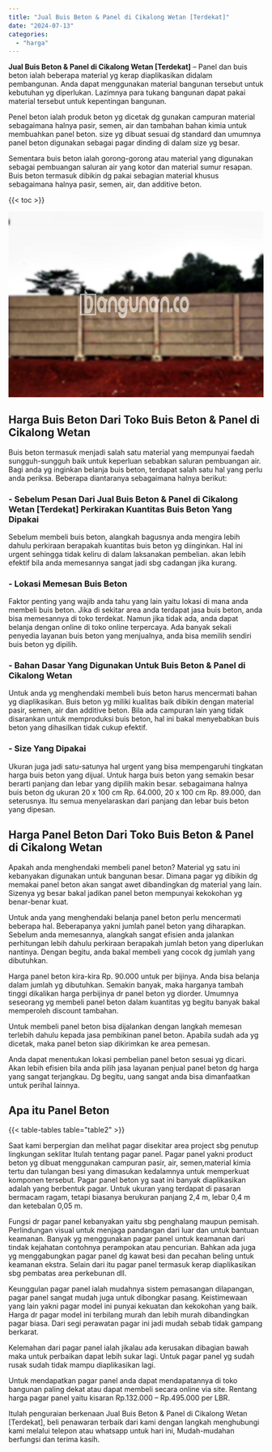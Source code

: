 ```yaml
---
title: "Jual Buis Beton & Panel di Cikalong Wetan [Terdekat]"
date: "2024-07-13"
categories: 
  - "harga"
---
```


**Jual Buis Beton & Panel di Cikalong Wetan \[Terdekat\]** – Panel dan buis beton ialah beberapa material yg kerap diaplikasikan didalam pembangunan. Anda dapat menggunakan material bangunan tersebut untuk kebutuhan yg diperlukan. Lazimnya para tukang bangunan dapat pakai material tersebut untuk kepentingan bangunan.

Penel beton ialah produk beton yg dicetak dg gunakan campuran material sebagaimana halnya pasir, semen, air dan tambahan bahan kimia untuk membuahkan panel beton. size yg dibuat sesuai dg standard dan umumnya panel beton digunakan sebagai pagar dinding di dalam size yg besar.

Sementara buis beton ialah gorong-gorong atau material yang digunakan sebagai pembuangan saluran air yang kotor dan material sumur resapan. Buis beton termasuk dibikin dg pakai sebagian material khusus sebagaimana halnya pasir, semen, air, dan additive beton.

{{< toc >}}

![Jual Buis Beton & Panel di Cikalong Wetan [Terdekat]](/images/jual-panel-buis-beton-murah-50.png)

## Harga Buis Beton Dari Toko Buis Beton & Panel di Cikalong Wetan

Buis beton termasuk menjadi salah satu material yang mempunyai faedah sungguh-sungguh baik untuk keperluan sebabkan saluran pembuangan air. Bagi anda yg inginkan belanja buis beton, terdapat salah satu hal yang perlu anda periksa. Beberapa diantaranya sebagaimana halnya berikut:

### \- Sebelum Pesan Dari Jual Buis Beton & Panel di Cikalong Wetan \[Terdekat\] Perkirakan Kuantitas Buis Beton Yang Dipakai

Sebelum membeli buis beton, alangkah bagusnya anda mengira lebih dahulu perkiraan berapakah kuantitas buis beton yg diinginkan. Hal ini urgent sehingga tidak keliru di dalam laksanakan pembelian. akan lebih efektif bila anda memesannya sangat jadi sbg cadangan jika kurang.

### \- Lokasi Memesan Buis Beton

Faktor penting yang wajib anda tahu yang lain yaitu lokasi di mana anda membeli buis beton. Jika di sekitar area anda terdapat jasa buis beton, anda bisa memesannya di toko terdekat. Namun jika tidak ada, anda dapat belanja dengan online di toko online terpercaya. Ada banyak sekali penyedia layanan buis beton yang menjualnya, anda bisa memilih sendiri buis beton yg dipilih.

### \- Bahan Dasar Yang Digunakan Untuk Buis Beton & Panel di Cikalong Wetan

Untuk anda yg menghendaki membeli buis beton harus mencermati bahan yg diaplikasikan. Buis beton yg miliki kualitas baik dibikin dengan material pasir, semen, air dan additive beton. Bila ada campuran lain yang tidak disarankan untuk memproduksi buis beton, hal ini bakal menyebabkan buis beton yang dihasilkan tidak cukup efektif.

### \- Size Yang Dipakai

Ukuran juga jadi satu-satunya hal urgent yang bisa mempengaruhi tingkatan harga buis beton yang dijual. Untuk harga buis beton yang semakin besar berarti panjang dan lebar yang dipilih makin besar. sebagaimana halnya buis beton dg ukuran 20 x 100 cm Rp. 64.000, 20 x 100 cm Rp. 89.000, dan seterusnya. Itu semua menyelaraskan dari panjang dan lebar buis beton yang dipesan.

## Harga Panel Beton Dari Toko Buis Beton & Panel di Cikalong Wetan

Apakah anda menghendaki membeli panel beton? Material yg satu ini kebanyakan digunakan untuk bangunan besar. Dimana pagar yg dibikin dg memakai panel beton akan sangat awet dibandingkan dg material yang lain. Sizenya yg besar bakal jadikan panel beton mempunyai kekokohan yg benar-benar kuat.

Untuk anda yang menghendaki belanja panel beton perlu mencermati beberapa hal. Beberapanya yakni jumlah panel beton yang diharapkan. Sebelum anda memesannya, alangkah sangat efisien anda jalankan perhitungan lebih dahulu perkiraan berapakah jumlah beton yang diperlukan nantinya. Dengan begitu, anda bakal membeli yang cocok dg jumlah yang dibutuhkan.

Harga panel beton kira-kira Rp. 90.000 untuk per bijinya. Anda bisa belanja dalam jumlah yg dibutuhkan. Semakin banyak, maka harganya tambah tinggi dikalikan harga perbijinya dr panel beton yg diorder. Umumnya seseorang yg membeli panel beton dalam kuantitas yg begitu banyak bakal memperoleh discount tambahan.

Untuk membeli panel beton bisa dijalankan dengan langkah memesan terlebih dahulu kepada jasa pembikinan panel beton. Apabila sudah ada yg dicetak, maka panel beton siap dikirimkan ke area pemesan.

Anda dapat menentukan lokasi pembelian panel beton sesuai yg dicari. Akan lebih efisien bila anda pilih jasa layanan penjual panel beton dg harga yang sangat terjangkau. Dg begitu, uang sangat anda bisa dimanfaatkan untuk perihal lainnya.

## Apa itu Panel Beton

{{< table-tables table="table2" >}}

Saat kami berpergian dan melihat pagar disekitar area project sbg penutup lingkungan seklitar Itulah tentang pagar panel. Pagar panel yakni product beton yg dibuat menggunakan campuran pasir, air, semen,material kimia tertu dan tulangan besi yang dimasukan kedalamnya untuk memperkuat komponen tersebut. Pagar panel beton yg saat ini banyak diaplikasikan adalah yang berbentuk pagar. Untuk ukuran yang terdapat di pasaran bermacam ragam, tetapi biasanya berukuran panjang 2,4 m, lebar 0,4 m dan ketebalan 0,05 m.

Fungsi dr pagar panel kebanyakan yaitu sbg penghalang maupun pemisah. Perlindungan visual untuk menjaga pandangan dari luar dan untuk bantuan keamanan. Banyak yg menggunakan pagar panel untuk keamanan dari tindak kejahatan contohnya perampokan atau pencurian. Bahkan ada juga yg menggabungkan pagar panel dg kawat besi dan pecahan beling untuk keamanan ekstra. Selain dari itu pagar panel termasuk kerap diaplikasikan sbg pembatas area perkebunan dll.

Keunggulan pagar panel ialah mudahnya sistem pemasangan dilapangan, pagar panel sangat mudah juga untuk dibongkar pasang. Keistimewaan yang lain yakni pagar model ini punyai kekuatan dan kekokohan yang baik. Harga dr pagar model ini terbilang murah dan lebih murah dibandingkan pagar biasa. Dari segi perawatan pagar ini jadi mudah sebab tidak gampang berkarat.

Kelemahan dari pagar panel ialah jikalau ada kerusakan dibagian bawah maka untuk perbaikan dapat lebih sukar lagi. Untuk pagar panel yg sudah rusak sudah tidak mampu diaplikasikan lagi.

Untuk mendapatkan pagar panel anda dapat mendapatannya di toko bangunan paling dekat atau dapat membeli secara online via site. Rentang harga pagar panel yaitu kisaran Rp.132.000 – Rp.495.000 per LBR.

Itulah penguraian berkenaan Jual Buis Beton & Panel di Cikalong Wetan \[Terdekat\], beli penawaran terbaik dari kami dengan langkah menghubungi kami melalui telepon atau whatsapp untuk hari ini, Mudah-mudahan berfungsi dan terima kasih.
